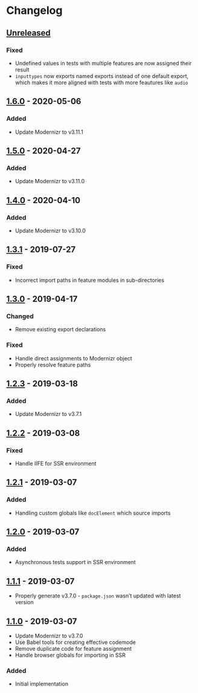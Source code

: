 # Changelog

## [Unreleased][]

### Fixed

-   Undefined values in tests with multiple features are now assigned their
    result
-   `inputtypes` now exports named exports instead of one default export, which
    makes it more aligned with tests with more feautures like `audio`

## [1.6.0][] - 2020-05-06

### Added

-   Update Modernizr to v3.11.1

## [1.5.0][] - 2020-04-27

### Added

-   Update Modernizr to v3.11.0

## [1.4.0][] - 2020-04-10

### Added

-   Update Modernizr to v3.10.0

## [1.3.1][] - 2019-07-27

### Fixed

-   Incorrect import paths in feature modules in sub-directories

## [1.3.0][] - 2019-04-17

### Changed

-   Remove existing export declarations

### Fixed

-   Handle direct assignments to Modernizr object
-   Properly resolve feature paths

## [1.2.3][] - 2019-03-18

### Added

-   Update Modernizr to v3.7.1

## [1.2.2][] - 2019-03-08

### Fixed

-   Handle IIFE for SSR environment

## [1.2.1][] - 2019-03-07

### Added

-   Handling custom globals like `docElement` which source imports

## [1.2.0][] - 2019-03-07

### Added

-   Asynchronous tests support in SSR environment

## [1.1.1][] - 2019-03-07

-   Properly generate v3.7.0 - `package.json` wasn’t updated with latest version

## [1.1.0][] - 2019-03-07

-   Update Modernizr to v3.7.0
-   Use Babel tools for creating effective codemode
-   Remove duplicate code for feature assignment
-   Handle browser globals for importing in SSR

### Added

-   Initial implementation

[unreleased]: https://github.com/niksy/modernizr-esm/compare/v1.6.0...HEAD
[1.6.0]: https://github.com/niksy/modernizr-esm/compare/v1.5.0...v1.6.0
[1.5.0]: https://github.com/niksy/modernizr-esm/compare/v1.4.0...v1.5.0
[1.4.0]: https://github.com/niksy/modernizr-esm/compare/v1.3.1...v1.4.0
[1.3.1]: https://github.com/niksy/modernizr-esm/compare/v1.3.0...v1.3.1
[1.3.0]: https://github.com/niksy/modernizr-esm/compare/v1.2.3...v1.3.0
[1.2.3]: https://github.com/niksy/modernizr-esm/compare/v1.2.2...v1.2.3
[1.2.2]: https://github.com/niksy/modernizr-esm/compare/v1.2.1...v1.2.2
[1.2.1]: https://github.com/niksy/modernizr-esm/compare/v1.2.0...v1.2.1
[1.2.0]: https://github.com/niksy/modernizr-esm/compare/v1.1.1...v1.2.0
[1.1.1]: https://github.com/niksy/modernizr-esm/compare/v1.1.0...v1.1.1
[1.1.0]: https://github.com/niksy/modernizr-esm/tree/v1.1.0
